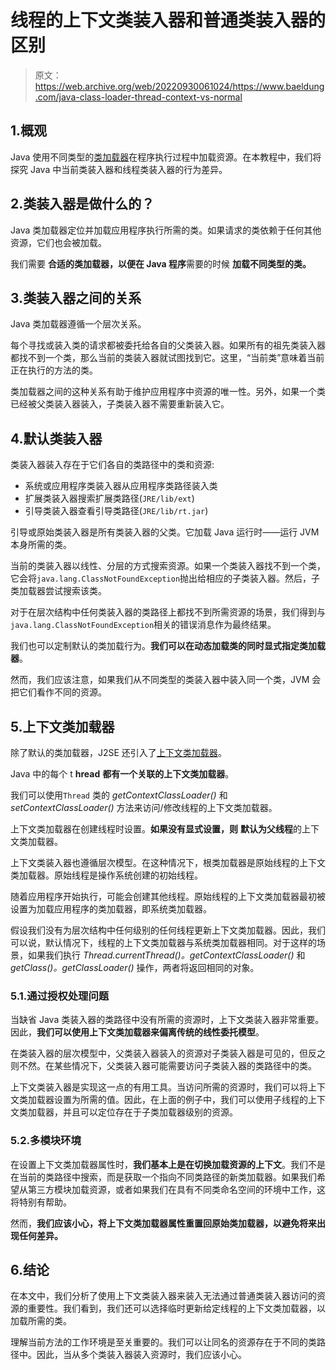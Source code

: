 # 线程的上下文类装入器和普通类装入器的区别

> 原文：<https://web.archive.org/web/20220930061024/https://www.baeldung.com/java-class-loader-thread-context-vs-normal>

## 1.概观

Java 使用不同类型的[类加载器](/web/20220706094102/https://www.baeldung.com/java-classloaders)在程序执行过程中加载资源。在本教程中，我们将探究 Java 中当前类装入器和线程类装入器的行为差异。

## 2.类装入器是做什么的？

Java 类加载器定位并加载应用程序执行所需的类。如果请求的类依赖于任何其他资源，它们也会被加载。

我们需要 **合适的类加载器，以便在 Java 程序**需要的时候 **加载不同类型的类。**

## 3.类装入器之间的关系

Java 类加载器遵循一个层次关系。

每个寻找或装入类的请求都被委托给各自的父类装入器。如果所有的祖先类装入器都找不到一个类，那么当前的类装入器就试图找到它。这里，“当前类”意味着当前正在执行的方法的类。

类加载器之间的这种关系有助于维护应用程序中资源的唯一性。另外，如果一个类已经被父类装入器装入，子类装入器不需要重新装入它。

## 4.默认类装入器

类装入器装入存在于它们各自的类路径中的类和资源:

*   系统或应用程序类装入器从应用程序类路径装入类
*   扩展类装入器搜索扩展类路径(`JRE/lib/ext`)
*   引导类装入器查看引导类路径(`JRE/lib/rt.jar`)

引导或原始类装入器是所有类装入器的父类。它加载 Java 运行时——运行 JVM 本身所需的类。

当前的类装入器以线性、分层的方式搜索资源。如果一个类装入器找不到一个类，它会将`java.lang.ClassNotFoundException`抛出给相应的子类装入器。然后，子类加载器尝试搜索该类。

对于在层次结构中任何类装入器的类路径上都找不到所需资源的场景，我们得到与`java.lang.ClassNotFoundException`相关的错误消息作为最终结果。

我们也可以定制默认的类加载行为。**我们可以在动态加载类的同时显式指定类加载器**。

然而，我们应该注意，如果我们从不同类型的类装入器中装入同一个类，JVM 会把它们看作不同的资源。

## 5.上下文类加载器

除了默认的类加载器，J2SE 还引入了[上下文类加载器](/web/20220706094102/https://www.baeldung.com/java-classloaders#context-classloaders)。

Java 中的每个 t **hread** **都有一个关联的上下文类加载器**。

我们可以使用`Thread` 类的 *getContextClassLoader()* 和 *setContextClassLoader()* 方法来访问/修改线程的上下文类加载器。

上下文类加载器在创建线程时设置。**如果没有显式设置，则** **默认为父线程**的上下文类加载器。

上下文类装入器也遵循层次模型。在这种情况下，根类加载器是原始线程的上下文类加载器。原始线程是操作系统创建的初始线程。

随着应用程序开始执行，可能会创建其他线程。原始线程的上下文类加载器最初被设置为加载应用程序的类加载器，即系统类加载器。

假设我们没有为层次结构中任何级别的任何线程更新上下文类加载器。因此，我们可以说，默认情况下，线程的上下文类加载器与系统类加载器相同。对于这样的场景，如果我们执行 *Thread.currentThread()。getContextClassLoader()* 和 *getClass()。getClassLoader()* 操作，两者将返回相同的对象。

### 5.1.通过授权处理问题

当缺省 Java 类装入器的类路径中没有所需的资源时，上下文类装入器非常重要。因此，**我们可以使用上下文类加载器来偏离传统的线性委托模型**。

在类装入器的层次模型中，父类装入器装入的资源对子类装入器是可见的，但反之则不然。在某些情况下，父类装入器可能需要访问子类装入器的类路径中的类。

上下文类装入器是实现这一点的有用工具。当访问所需的资源时，我们可以将上下文类加载器设置为所需的值。因此，在上面的例子中，我们可以使用子线程的上下文类加载器，并且可以定位存在于子类加载器级别的资源。

### 5.2.多模块环境

在设置上下文类加载器属性时，**我们基本上是在切换加载资源的上下文**。我们不是在当前的类路径中搜索，而是获取一个指向不同类路径的新类加载器。如果我们希望从第三方模块加载资源，或者如果我们在具有不同类命名空间的环境中工作，这将特别有帮助。

然而，**我们应该小心，将上下文类加载器属性重置回原始类加载器，以避免将来出现任何差异。**

## 6.结论

在本文中，我们分析了使用上下文类装入器来装入无法通过普通类装入器访问的资源的重要性。我们看到，我们还可以选择临时更新给定线程的上下文类加载器，以加载所需的类。

理解当前方法的工作环境是至关重要的。我们可以让同名的资源存在于不同的类路径中。因此，当从多个类装入器装入资源时，我们应该小心。